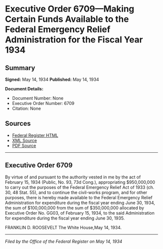 # Executive Order 6709—Making Certain Funds Available to the Federal Emergency Relief Administration for the Fiscal Year 1934

## Summary

**Signed:** May 14, 1934
**Published:** May 14, 1934

**Document Details:**
- Document Number: None
- Executive Order Number: 6709
- Citation: None

## Sources
- [Federal Register HTML](https://www.presidency.ucsb.edu/documents/executive-order-6709-making-certain-funds-available-the-federal-emergency-relief)
- [XML Source](None)
- [PDF Source](None)

---

## Executive Order 6709

By virtue of and pursuant to the authority vested in me by the act of February 15, 1934 (Public, No. 93, 73d Cong.), appropriating $950,000,000 to carry out the purposes of the Federal Emergency Relief Act of 1933 (ch. 30, 48 Stat. 55), and to continue the civil-works program, and for other purposes, there is hereby made available to the Federal Emergency Relief Administration for expenditure during the fiscal year ending June 30, 1934, the sum of $100,000,000 from the sum of $350,000,000 allocated by Executive Order No. GG03, of February 15, 1934, to the said Administration for expenditure during the fiscal year ending June 30, 1935.

FRANKLIN D. ROOSEVELT
The White House,May 14, 1934.

---

*Filed by the Office of the Federal Register on May 14, 1934*
